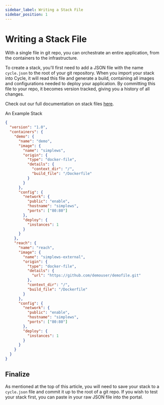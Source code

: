 ```yaml
---
sidebar_label: Writing a Stack File
sidebar_position: 1
---
```


# Writing a Stack File

With a single file in git repo, you can orchestrate an entire application, from the containers to the infrastructure.

To create a stack, you'll first need to add a JSON file with the name `cycle.json` to the root of your git repository. When you import your stack into Cycle, it will read this file and generate a build, containing all images and configurations needed to deploy your application. By committing this file to your repo, it becomes version tracked, giving you a history of all changes.

Check out our full documentation on stack files [here](/docs/stacks/reference/ref).

An Example Stack

```json
{
  "version": "1.0",
  "containers": {
    "demo": {
      "name": "demo",
      "image": {
        "name": "simplews",
        "origin": {
          "type": "docker-file",
          "details": {
            "context_dir": "/",
            "build_file": "/Dockerfile"
          }
        }
      },
      "config": {
        "network": {
          "public": "enable",
          "hostname": "simplews",
          "ports": ["80:80"]
        },
        "deploy": {
          "instances": 1
        }
      }
    },
    "reach": {
      "name": "reach",
      "image": {
        "name": "simplews-external",
        "origin": {
          "type": "docker-file",
          "details": {
            "url": "https://github.com/demouser/demofile.git"
          },
          "context_dir": "/",
          "build_file": "/Dockerfile"
        }
      },
      "config": {
        "network": {
          "public": "enable",
          "hostname": "simplews",
          "ports": ["80:80"]
        },
        "deploy": {
          "instances": 1
        }
      }
    }
  }
}
```

## Finalize

As mentioned at the top of this article, you will need to save your stack to a `cycle.json` file and commit it up to the root of a git repo. If you wish to test your stack first, you can paste in your raw JSON file into the portal.
